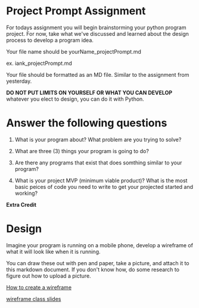# Project Prompt Assignment
For todays assignment you will begin brainstorming your python program project.
For now, take what we've discussed and learned about the design process to develop a program idea.

Your file name should be yourName_projectPrompt.md

ex. iank_projectPrompt.md

Your file should be formatted as an MD file. Similar to the assignment from yesterday.

**DO NOT PUT LIMITS ON YOURSELF OR WHAT YOU CAN DEVELOP**
whatever you elect to design, you can do it with Python.

# Answer the following questions

1. What is your program about? What problem are you trying to solve?

2. What are three (3) things your program is going to do?

3. Are there any programs that exist that does somthing similar to your program?

4. What is your project MVP (minimum viable product)? What is the most basic peices of code
you need to write to get your projected started and working?




**Extra Credit**
# Design
Imagine your program is running on a mobile phone, develop a wireframe of what it will 
look like when it is running.

You can draw these out with pen and paper, take a picture, and attach it to this markdown document. 
If you don't know how, do some research to figure out how to upload a picture. 

[How to create a wireframe](https://balsamiq.com/learn/articles/mobile-app-wireframing-guide/)

[wireframe class slides](https://docs.google.com/presentation/d/1_135RwxXnw2J8A9oIMzhGA1Goas491wAGrH4WN2iCHQ/edit?usp=sharing)

